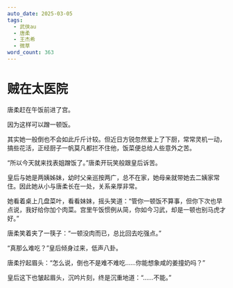 ```yaml
---
auto_date: 2025-03-05
tags:
  - 武侠au
  - 唐柔
  - 王杰希
  - 微草
word_count: 363
---
```


# 贼在太医院

唐柔赶在午饭前进了宫。

因为这样可以蹭一顿饭。

其实她一般倒也不会如此斤斤计较。但近日方锐忽然爱上了下厨，常常灵机一动，搞些花活，正经厨子一帆莫凡都拦不住他，饭菜便总给人些意外之苦。

“所以今天就来找表姐蹭饭了。”唐柔开玩笑般跟皇后诉苦。

皇后与她是两姨姊妹，幼时父亲巡按两广，总不在家，她母亲就带她去二姨家常住。因此她从小与唐柔长在一处，关系亲厚非常。

她看着桌上几盘菜叶，看看妹妹，摇头笑道：“管你一顿饭不算事，但你下次也早点说，我好给你加个肉菜。宫里午饭惯例从简，你如今习武，却是一顿也别马虎才好。”

唐柔笑着夹了一筷子：“一顿没肉而已，总比回去吃强点。”

“真那么难吃？”皇后倾身过来，低声八卦。

唐柔拧起眉头：“怎么说，倒也不是难不难吃……你能想象咸的姜撞奶吗？”

皇后这下也皱起眉头，沉吟片刻，终是沉重地道：“……不能。”
